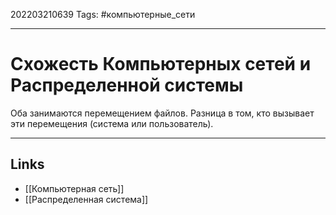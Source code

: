 202203210639
Tags: #компьютерные_сети

---

# Схожесть Компьютерных сетей и Распределенной системы

Оба занимаются перемещением файлов. Разница в том, кто вызывает эти перемещения (система или пользователь).

---
## Links

-  [[Компьютерная сеть]]
-  [[Распределенная система]]
